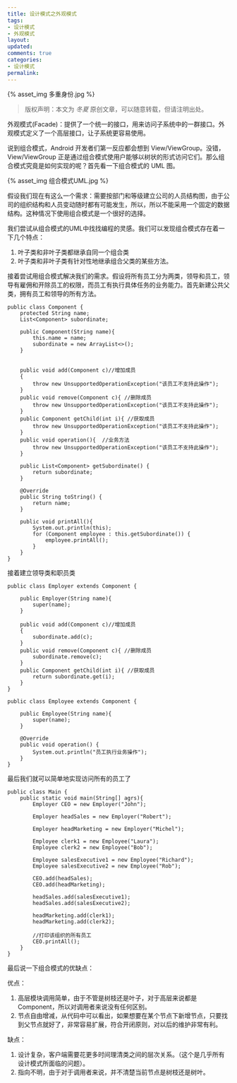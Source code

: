 ```yaml
---
title: 设计模式之外观模式
tags:
- 设计模式
- 外观模式
layout:
updated:
comments: true
categories:
- 设计模式
permalink:
---
```

{% asset_img 多重身份.jpg %}

> 版权声明：本文为 *冬夏* 原创文章，可以随意转载，但请注明出处。

外观模式(Facade)：提供了一个统一的接口，用来访问子系统中的一群接口。外观模式定义了一个高层接口，让子系统更容易使用。

<!--more-->

说到组合模式，Android 开发者们第一反应都会想到 View/ViewGroup。没错，View/ViewGroup 正是通过组合模式使用户能够以树状的形式访问它们。那么组合模式究竟是如何实现的呢？首先看一下组合模式的 UML 图。

{% asset_img 组合模式UML.jpg %}

假设我们现在有这么一个需求：需要按部门和等级建立公司的人员结构图，由于公司的组织结构和人员变动随时都有可能发生，所以，所以不能采用一个固定的数据结构。这种情况下使用组合模式是一个很好的选择。

我们尝试从组合模式的UML中找找编程的灵感。我们可以发现组合模式存在着一下几个特点：
1. 叶子类和非叶子类都继承自同一个组合类
2. 叶子类和非叶子类有针对性地继承组合父类的某些方法。

接着尝试用组合模式解决我们的需求。假设将所有员工分为两类，领导和员工，领导有雇佣和开除员工的权限，而员工有执行具体任务的业务能力。首先新建公共父类，拥有员工和领导的所有方法。

    public class Component {
        protected String name;
        List<Component> subordinate;

        public Component(String name){
            this.name = name;
            subordinate = new ArrayList<>();
        }


        public void add(Component c)//增加成员
        {
            throw new UnsupportedOperationException("该员工不支持此操作");
        }
        public void remove(Component c){ //删除成员
            throw new UnsupportedOperationException("该员工不支持此操作");
        }
        public Component getChild(int i){ //获取成员
            throw new UnsupportedOperationException("该员工不支持此操作");
        }
        public void operation(){  //业务方法
            throw new UnsupportedOperationException("该员工不支持此操作");
        }

        public List<Component> getSubordinate() {
            return subordinate;
        }

        @Override
        public String toString() {
            return name;
        }

        public void printAll(){
            System.out.println(this);
            for (Component employee : this.getSubordinate()) {
                employee.printAll();
            }
        }
    }

接着建立领导类和职员类

    public class Employer extends Component {

        public Employer(String name){
            super(name);
        }

        public void add(Component c)//增加成员
        {
            subordinate.add(c);
        }
        public void remove(Component c){ //删除成员
            subordinate.remove(c);
        }
        public Component getChild(int i){ //获取成员
            return subordinate.get(i);
        }
    }

    public class Employee extends Component {

        public Employee(String name){
            super(name);
        }

        @Override
        public void operation() {
            System.out.println("员工执行业务操作");
        }
    }

最后我们就可以简单地实现访问所有的员工了

    public class Main {
        public static void main(String[] agrs){
            Employer CEO = new Employer("John");

            Employer headSales = new Employer("Robert");

            Employer headMarketing = new Employer("Michel");

            Employee clerk1 = new Employee("Laura");
            Employee clerk2 = new Employee("Bob");

            Employee salesExecutive1 = new Employee("Richard");
            Employee salesExecutive2 = new Employee("Rob");

            CEO.add(headSales);
            CEO.add(headMarketing);

            headSales.add(salesExecutive1);
            headSales.add(salesExecutive2);

            headMarketing.add(clerk1);
            headMarketing.add(clerk2);

            //打印该组织的所有员工
            CEO.printAll();
        }
    }

最后说一下组合模式的优缺点：

优点：
1. 高层模块调用简单，由于不管是树枝还是叶子，对于高层来说都是 Component，所以对调用者来说没有任何区别。
2. 节点自由增减，从代码中可以看出，如果想要在某个节点下新增节点，只要找到父节点就好了，非常容易扩展，符合开闭原则，对以后的维护非常有利。

缺点：
1. 设计复杂，客户端需要花更多时间理清类之间的层次关系。（这个是几乎所有设计模式所面临的问题）。
2. 指向不明，由于对于调用者来说，并不清楚当前节点是树枝还是树叶。

